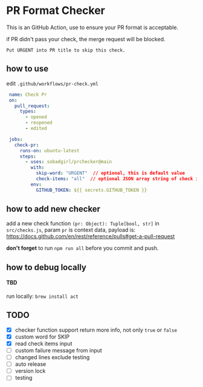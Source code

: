 # PR Format Checker

This is an GitHub Action, use to ensure your PR format is acceptable. 

if PR didn't pass your check, the merge request will be blocked.

```
Put URGENT into PR title to skip this check.
```

## how to use

edit `.github/workflows/pr-check.yml`

```yaml
 name: Check Pr
 on:
   pull_request:
     types:
       - opened
       - reopened
       - edited

 jobs:
   check-pr:
     runs-on: ubuntu-latest
     steps:
       - uses: sobadgirl/prchecker@main
         with:
           skip-word: "URGENT"  // optional, this is default value
           check-items: "all"  // optional JSON array string of check items or 'all', default 'all'. example: '["body", "tasks", "xxx"]', all items can found in `src/checks.js`
         env:
           GITHUB_TOKEN: ${{ secrets.GITHUB_TOKEN }}
```

## how to add new checker

add a new check function `(pr: Object): Tuple[bool, str]` in `src/checks.js`, param `pr` is context data, payload is: https://docs.github.com/en/rest/reference/pulls#get-a-pull-request

**don't forget** to run `npm run all` before you commit and push. 

## how to debug locally
#### TBD
run locally: `brew install act`


## TODO
- [x] checker function support return more info, not only `true` or `false`
- [x] custom word for SKIP
- [x] read check items input 
- [ ] custom failure message from input
- [ ] changed lines exclude testing
- [ ] auto release
- [ ] version lock
- [ ] testing
